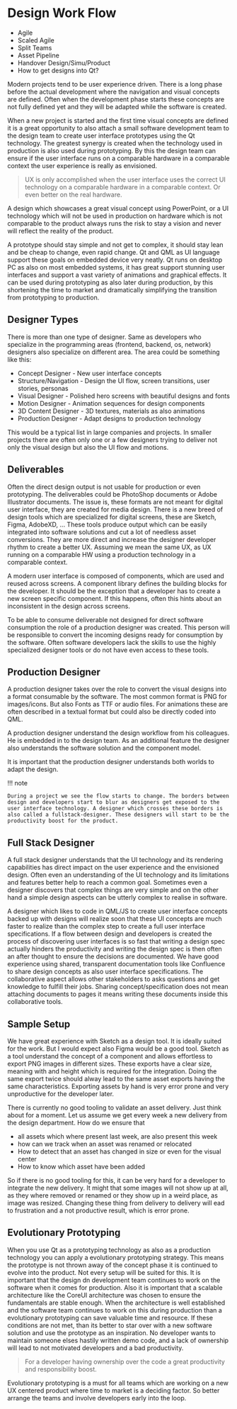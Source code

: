 # Design Work Flow

* Agile
* Scaled Agile
* Split Teams
* Asset Pipeline
* Handover Design/Simu/Product
* How to get designs into Qt?

Modern projects tend to be user experience driven. There is a long phase before the actual development where the navigation and visual concepts are defined. Often when the development phase starts these concepts are not fully defined yet and they will be adapted while the software is created.

When a new project is started and the first time visual concepts are defined it is a great opportunity to also attach a small software development team to the design team to create user interface prototypes using the Qt technology. The greatest synergy is created when the technology used in production is also used during prototyping. By this the design team can ensure if the user interface runs on a comparable hardware in a comparable context the user experience is really as envisioned.

> UX is only accomplished when the user interface uses the correct UI technology on a comparable hardware in a comparable context. Or even better on the real hardware.

A design which showcases a great visual concept using PowerPoint, or a UI technology which will not be used in production on hardware which is not comparable to the product always runs the risk to stay a vision and never will reflect the reality of the product.

A prototype should stay simple and not get to complex, it should stay lean and be cheap to change, even rapid change. Qt and QML as UI language support these goals on embedded device very neatly. Qt runs on desktop PC as also on most embedded systems, it has great support stunning user interfaces and support a vast variety of animations and graphical effects. It can be used during prototyping as also later during production, by this shortening the time to market and dramatically simplifying the transition from prototyping to production.

## Designer Types

There is more than one type of designer. Same as developers who specialize in the programming areas (frontend, backend, os, network) designers also specialize on different area. The area could be something like this:

* Concept Designer - New user interface concepts
* Structure/Navigation - Design the UI flow, screen transitions, user stories, personas
* Visual Designer - Polished hero screens with beautiful designs and fonts
* Motion Designer - Animation sequences for design components
* 3D Content Designer - 3D textures, materials as also animations
* Production Designer - Adapt designs to production technology

This would be a typical list in large companies and projects. In smaller projects there are often only one or a few designers trying to deliver not only the visual design but also the UI flow and motions.

## Deliverables

Often the direct design output is not usable for production or even prototyping. The deliverables could be PhotoShop documents or Adobe Illustrator documents. The issue is, these formats are not meant for digital user interface, they are created for media design. There is a new breed of design tools which are specialized for digital screens, these are Sketch, Figma, AdobeXD, ... These tools produce output which can be easily integrated into software solutions and cut a lot of needless asset conversions. They are more direct and increase the designer developer rhythm to create a better UX. Assuming we mean the same UX, as UX running on a comparable HW using a production technology in a comparable context.

A modern user interface is composed of components, which are used and reused across screens. A component library defines the building blocks for the developer. It should be the exception that a developer has to create a new screen specific component. If this happens, often this hints about an inconsistent in the design across screens.

To be able to consume deliverable not designed for direct software consumption the role of a production designer was created. This person will be responsible to convert the incoming designs ready for consumption by the software. Often software developers lack the skills to use the highly specialized designer tools or do not have even access to these tools.


## Production Designer

A production designer takes over the role to convert the visual designs into a format consumable by the software. The most common format is PNG for images/icons. But also Fonts as TTF or audio files. For animations these are often described in a textual format but could also be directly coded into QML.

A production designer understand the design workflow from his colleagues. He is embedded in to the design team. As an additional feature the designer also understands the software solution and the component model.

It is important that the production designer understands both worlds to adapt the design. 

!!! note

    During a project we see the flow starts to change. The borders between design and developers start to blur as designers get exposed to the user interface technology. A designer which crosses these borders is also called a fullstack-designer. These designers will start to be the productivity boost for the product.

## Full Stack Designer

A full stack designer understands that the UI technology and its rendering capabilities has direct impact on the user experience and the envisioned design. Often even an understanding of the UI technology and its limitations and features better help to reach a common goal. Sometimes even a designer discovers that complex things are very simple and on the other hand a simple design aspects can be utterly complex to realise in software.

A designer which likes to code in QML/JS to create user interface concepts backed up with designs will realize soon that these UI concepts are much faster to realize than the complex step to create a full user interface specifications. If a flow between design and developers is created the process of discovering user interfaces is so fast that writing a design spec actually hinders the productivity and writing the design spec is then often an after thought to ensure the decisions are documented. We have good experience using shared, transparent documentation tools like Confluence to share design concepts as also user interface specifications. The collaborative aspect allows other stakeholders to asks questions and get knowledge to fulfill their jobs. Sharing concept/specification does not mean attaching documents to pages it means writing these documents inside this collaborative tools.

## Sample Setup

We have great experience with Sketch as a design tool. It is ideally suited for the work. But I would expect also Figma would be a good tool. Sketch as a tool understand the concept of a component and allows effortless to export PNG images in different sizes. These exports have a clear size, meaning with and height which is required for the integration. Doing the same export twice should alway lead to the same asset exports having the same characteristics. Exporting assets by hand is very error prone and very unproductive for the developer later.

There is currently no good tooling to validate an asset delivery. Just think about for a moment. Let us assume we get every week a new delivery from the design department. How do we ensure that 

- all assets which where present last week, are also present this week
- how can we track when an asset was renamed or relocated
- How to detect that an asset has changed in size or even for the visual center
- How to know which asset have been added

So if there is no good tooling for this, it can be very hard for a developer to integrate the new delivery. It might that some images will not show up at all, as they where removed or renamed or they show up in a weird place, as image was resized. Changing these thing from delivery to delivery will ead to frustration and a not productive result, which is error prone.


## Evolutionary Prototyping

When you use Qt as a prototyping technology as also as a production technology you can apply a evolutionary prototyping strategy. This means the prototype is not thrown away of the concept phase it is continued to evolve into the product. Not every setup will be suited for this. It is important that the design dn development team continues to work on the software when it comes for production. Also it is important that a scalable architecture like the CoreUI architecture was chosen to ensure the fundamentals are stable enough. When the architecture is well established and the software team continues to work on this during production than a evolutionary prototyping can save valuable time and resource. If these conditions are not met, than its better to star over with a new software solution and use the prototype as an inspiration. No developer wants to maintain someone elses hastily written demo code, and a lack of ownership will lead to not motivated developers and a bad productivity.

> For a developer having ownership over the code a great productivity and responsibility boost.

Evolutionary prototyping is a must for all teams which are working on a new UX centered product where time to market is a deciding factor. So better arrange the teams and involve developers early into the loop.